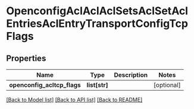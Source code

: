 # OpenconfigAclAclAclSetsAclSetAclEntriesAclEntryTransportConfigTcpFlags

## Properties
Name | Type | Description | Notes
------------ | ------------- | ------------- | -------------
**openconfig_acltcp_flags** | **list[str]** |  | [optional] 

[[Back to Model list]](../README.md#documentation-for-models) [[Back to API list]](../README.md#documentation-for-api-endpoints) [[Back to README]](../README.md)


